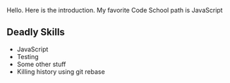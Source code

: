 Hello. Here is the introduction. My favorite Code School path is JavaScript

## Deadly Skills

* JavaScript
* Testing
* Some other stuff
* Killing history using git rebase
